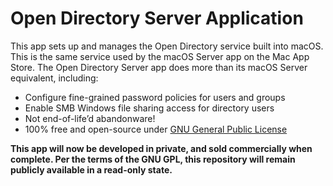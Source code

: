 # Open Directory Server Application

This app sets up and manages the Open Directory service built into macOS. This is
the same service used by the macOS Server app on the Mac App Store. The Open
Directory Server app does more than its macOS Server equivalent, including:

* Configure fine-grained password policies for users and groups
* Enable SMB Windows file sharing access for directory users
* Not end-of-life’d abandonware!
* 100% free and open-source under [GNU General Public License](./COPYING)

**This app will now be developed in private, and sold commercially
when complete. Per the terms of the GNU GPL, this repository will
remain publicly available in a read-only state.**
